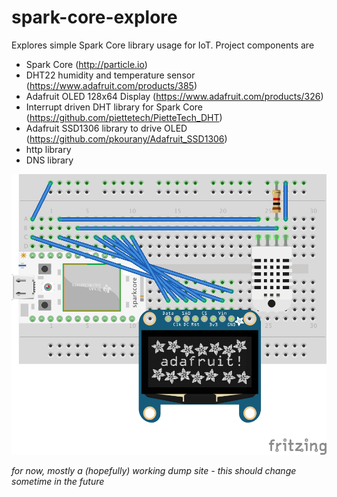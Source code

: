 # spark-core-explore
Explores simple Spark Core library usage for IoT. Project components are
- Spark Core (http://particle.io)
- DHT22 humidity and temperature sensor (https://www.adafruit.com/products/385)
- Adafruit OLED 128x64 Display (https://www.adafruit.com/products/326)
- Interrupt driven DHT library for Spark Core (https://github.com/piettetech/PietteTech_DHT)
- Adafruit SSD1306 library to drive OLED (https://github.com/pkourany/Adafruit_SSD1306)
- http library
- DNS library

![Fritzing breadboard](./breadboard.png)

_for now, mostly a (hopefully) working dump site - this should change sometime in the future_
